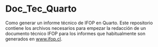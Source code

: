 # Doc_Tec_Quarto
Como generar un informe técnico de IFOP en Quarto. Este repositorio contiene los archivos necesarios para empezar la redacción de un documento técnico IFOP para los informes que habitualmente son generados en www.ifop.cl.

